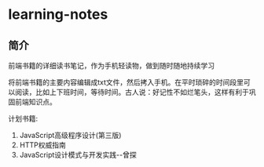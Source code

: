 # learning-notes

<h2>简介</h2>
前端书籍的详细读书笔记，作为手机轻读物，做到随时随地持续学习

<p>将前端书籍的主要内容编辑成txt文件，然后拷入手机。在平时琐碎的时间段里可以阅读，比如上下班时间，等待时间。古人说：好记性不如烂笔头，这样有利于巩固前端知识点。</p>

<p>计划书籍:</p>
<ol>
	<li>JavaScript高级程序设计(第三版)</li>
	<li>HTTP权威指南</li>
	<li>JavaScript设计模式与开发实践--曾探</li>
</ol>


